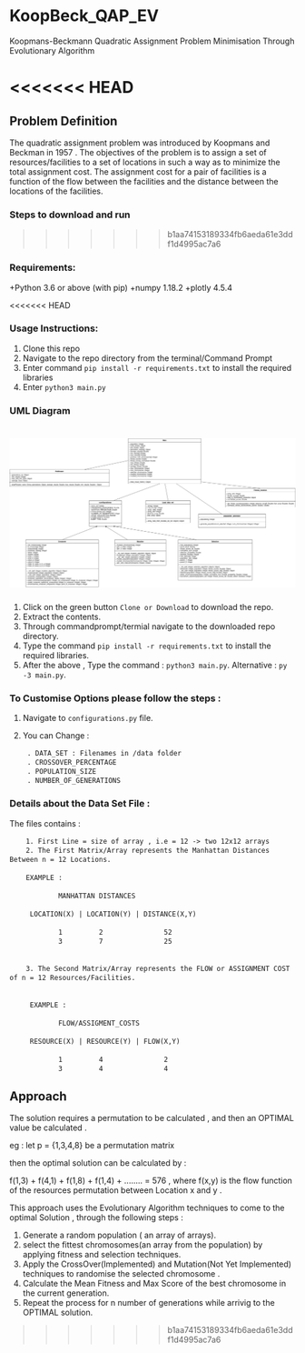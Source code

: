 # KoopBeck_QAP_EV
Koopmans-Beckmann Quadratic Assignment Problem Minimisation Through Evolutionary Algorithm


<<<<<<< HEAD
=======

## Problem Definition

The quadratic assignment problem was introduced by Koopmans and Beckman in 1957 . The objectives of the problem is to assign a set of resources/facilities to a set of locations in such a way as to minimize the total assignment cost. The assignment cost for a pair of facilities is a function of the flow between the facilities and the distance between the locations of the facilities.


### Steps to download and run 
>>>>>>> b1aa74153189334fb6aeda61e3ddf1d4995ac7a6

### Requirements:
+Python 3.6 or above (with pip)
    +numpy 1.18.2
    +plotly 4.5.4


<<<<<<< HEAD
### Usage Instructions:
1. Clone this repo
2. Navigate to the repo directory from the terminal/Command Prompt
3. Enter command `pip install -r requirements.txt` to install the required libraries
4. Enter `python3 main.py`

### UML Diagram
![UML Diagram](/images/uml.png)
=======
1. Click on the green button `Clone or Download` to download the repo.
2. Extract the contents.
3. Through commandprompt/termial navigate to the downloaded repo directory.
4. Type the command ` pip install -r requirements.txt ` to install the required libraries.
5. After the above , Type the command : ` python3 main.py `.
                     Alternative :      ` py  -3 main.py `.


### To Customise Options please follow the steps :

1. Navigate to ` configurations.py ` file.
2. You can Change : 

        . DATA_SET : Filenames in /data folder
        . CROSSOVER_PERCENTAGE 
        . POPULATION_SIZE
        . NUMBER_OF_GENERATIONS


### Details about the Data Set File :

The files contains :

        1. First Line = size of array , i.e = 12 -> two 12x12 arrays
        2. The First Matrix/Array represents the Manhattan Distances Between n = 12 Locations.

        EXAMPLE :

                MANHATTAN DISTANCES 

         LOCATION(X) | LOCATION(Y) | DISTANCE(X,Y)

                1         2               52
                3         7               25    


        3. The Second Matrix/Array represents the FLOW or ASSIGNMENT COST of n = 12 Resources/Facilities.


         EXAMPLE :

                FLOW/ASSIGMENT_COSTS 

         RESOURCE(X) | RESOURCE(Y) | FLOW(X,Y)

                1         4               2
                3         4               4 

## Approach 

The solution requires a permutation to be calculated ,  and then an OPTIMAL value be calculated .

eg : let p = {1,3,4,8} be a permutation matrix

then the optimal solution can be calculated by : 

f(1,3) + f(4,1) + f(1,8) + f(1,4) + ........ = 576 , where f(x,y) is the flow function of the resources permutation between Location x and y .


This approach uses the Evolutionary Algorithm techniques to come to the optimal Solution , through the following steps :

1. Generate a random population ( an array of arrays).
2. select the fittest chromosomes(an array from the population) by applying fitness and selection techniques.
3. Apply the CrossOver(Implemented) and Mutation(Not Yet Implemented) techniques to randomise the selected chromosome .
4. Calculate the Mean Fitness and Max Score of the best chromosome in the current generation.
5. Repeat the process for n number of generations while arrivig to the OPTIMAL solution.
>>>>>>> b1aa74153189334fb6aeda61e3ddf1d4995ac7a6
